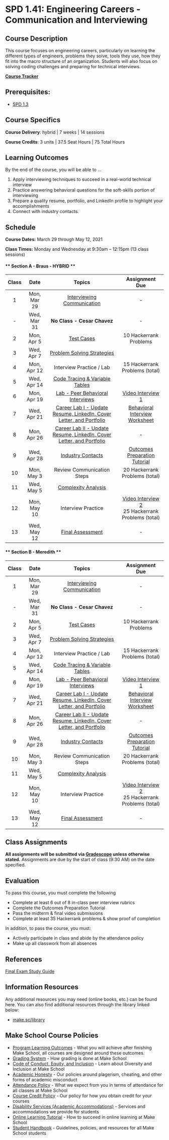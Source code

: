# SPD 1.41: Engineering Careers - Communication and Interviewing

## Course Description

This course focuses on engineering careers, particularly on learning the different types of engineers, problems they solve, tools they use, how they fit into the macro structure of an organization. Students will also focus on solving coding challenges and preparing for technical interviews.

**[Course Tracker](http://make.sc/trackspd1.01)**

## Prerequisites:  

- [SPD 1.3](https://github.com/Make-School-Courses/SPD-1.3-Team-Software-Project)

## Course Specifics

**Course Delivery**: hybrid | 7 weeks | 14 sessions

**Course Credits**: 3 units | 37.5 Seat Hours | 75 Total Hours

## Learning Outcomes

By the end of the course, you will be able to ...

1. Apply interviewing techniques to succeed in a real-world technical interview
1. Practice answering behavioral questions for the soft-skills portion of interviewing
1. Prepare a quality resume, portfolio, and LinkedIn profile to highlight your accomplishments
1. Connect with industry contacts.


## Schedule

**Course Dates:** March 29 through May 12, 2021

**Class Times:** Monday and Wednesday at 9:30am – 12:15pm (13 class sessions)

<!-- tabs:start -->

#### ** Section A - Braus - HYBRID **

| Class | Date | Topics | Assignment Due | 
|:-----:| :----: | :--------: | :-----------: |
|  1 | Mon, Mar 29 | [Interviewing Communication](https://docs.google.com/presentation/d/1qBL_ySjDahIzPG-3mtFGY_qP_dLqhhub5YPZp0V9RxY/edit#slide=id.g56c04e5a4a_3_5) | - |
|  - | Wed, Mar 31 | **No Class - Cesar Chavez** | - |
|  2 | Mon, Apr 5  | [Test Cases](https://docs.google.com/presentation/d/1zNb6jqB9NHmvlRY_cSyUqJA4gsHXg-IjfM1g0WmoPgs/edit?usp=sharing) | 10 Hackerrank Problems |
|  3 | Wed, Apr 7  | [Problem Solving Strategies](https://docs.google.com/presentation/d/10QktdpcIb2veHfELkI_JfE3fWqNwk2laJbmjeknlSPw/edit) |  |
|  4 | Mon, Apr 12 | Interview Practice / Lab | 15 Hackerrank Problems (total) |
|  5 | Wed, Apr 14 | [Code Tracing & Variable Tables](https://docs.google.com/presentation/d/1AhQJB5BPgbGkbvVYkZJMUD2RL-8Aeieux729b0pVfQE/edit) |  |
|  6 | Mon, Apr 19 | [Lab - Peer Behavioral Interviews](https://docs.google.com/presentation/d/1HGJBpWhVAyTpbfN2xylmBvndeNkCrGWdppkuiRgeZ9A/edit?usp=sharing) | [Video Interview 1](Assignments/Video-Interview.md) |
|  7 | Wed, Apr 21 | [Career Lab I - Update Resume, LinkedIn, Cover Letter, and Portfolio](Lessons/07-Resume-Lab-I.md) | [Behavioral Interview Worksheet](https://docs.google.com/document/d/1gxkP-wZ5mmdW2NFUNAw56mE4VBwK_J98PC_RX518KMo/edit?usp=drive_web&ouid=106043311622109841017) |
|  8 | Mon, Apr 26 | [Career Lab II - Update Resume, LinkedIn, Cover Letter, and Portfolio](Lessons/09-Resume-Lab-II.md) | - |
|  9 | Wed, Apr 28 | [Industry Contacts](https://docs.google.com/presentation/d/1DtgX3AjIbCiD1lsjMncHWv-9dI63oVCXJyNNYh1lOIA/edit) | [Outcomes Preparation Tutorial](https://www.makeschool.com/academy/track/outcomes-preparation-2n8) |
| 10 | Mon, May 3  | Review Communication Steps | 20 Hackerrank Problems (total) |
| 11 | Wed, May 5  | [Complexity Analysis](https://docs.google.com/presentation/d/1ANQFgvl3-VBuW8z-ktF3ea2_8Gv7bjEG0AiaKaCr3jU/edit#slide=id.g60470b8ca6_0_62) |  |
| 12 | Mon, May 10 | Interview Practice | [Video Interview 2](Assignments/Video-Interview.md)<br>25 Hackerrank Problems (total)  |
| 13 | Wed, May 12 | [Final Assessment](https://docs.google.com/document/d/1Y7q9TdUgX_YCjxbTFzcJUZlCd83yN3ALPUqaaw3hoPw/edit#) | - |


#### ** Section B - Meredith **

| Class | Date | Topics | Assignment Due | 
|:-----:| :----: | :--------: | :-----------: |
|  1 | Mon, Mar 29 | [Interviewing Communication](https://docs.google.com/presentation/d/1qBL_ySjDahIzPG-3mtFGY_qP_dLqhhub5YPZp0V9RxY/edit#slide=id.g56c04e5a4a_3_5) | - |
|  - | Wed, Mar 31 | **No Class - Cesar Chavez** | - |
|  2 | Mon, Apr 5  | [Test Cases](https://docs.google.com/presentation/d/1zNb6jqB9NHmvlRY_cSyUqJA4gsHXg-IjfM1g0WmoPgs/edit?usp=sharing) | 10 Hackerrank Problems |
|  3 | Wed, Apr 7  | [Problem Solving Strategies](https://docs.google.com/presentation/d/10QktdpcIb2veHfELkI_JfE3fWqNwk2laJbmjeknlSPw/edit) |  |
|  4 | Mon, Apr 12 | Interview Practice / Lab | 15 Hackerrank Problems (total) |
|  5 | Wed, Apr 14 | [Code Tracing & Variable Tables](https://docs.google.com/presentation/d/1AhQJB5BPgbGkbvVYkZJMUD2RL-8Aeieux729b0pVfQE/edit) |  |
|  6 | Mon, Apr 19 | [Lab - Peer Behavioral Interviews](https://docs.google.com/presentation/d/1HGJBpWhVAyTpbfN2xylmBvndeNkCrGWdppkuiRgeZ9A/edit?usp=sharing) | [Video Interview 1](Assignments/Video-Interview.md) |
|  7 | Wed, Apr 21 | [Career Lab I - Update Resume, LinkedIn, Cover Letter, and Portfolio](Lessons/07-Resume-Lab-I.md) | [Behavioral Interview Worksheet](https://docs.google.com/document/d/1gxkP-wZ5mmdW2NFUNAw56mE4VBwK_J98PC_RX518KMo/edit?usp=drive_web&ouid=106043311622109841017) |
|  8 | Mon, Apr 26 | [Career Lab II - Update Resume, LinkedIn, Cover Letter, and Portfolio](Lessons/09-Resume-Lab-II.md) | - |
|  9 | Wed, Apr 28 | [Industry Contacts](https://docs.google.com/presentation/d/1DtgX3AjIbCiD1lsjMncHWv-9dI63oVCXJyNNYh1lOIA/edit) | [Outcomes Preparation Tutorial](https://www.makeschool.com/academy/track/outcomes-preparation-2n8) |
| 10 | Mon, May 3  | Review Communication Steps | 20 Hackerrank Problems (total) |
| 11 | Wed, May 5  | [Complexity Analysis](https://docs.google.com/presentation/d/1ANQFgvl3-VBuW8z-ktF3ea2_8Gv7bjEG0AiaKaCr3jU/edit#slide=id.g60470b8ca6_0_62) |  |
| 12 | Mon, May 10 | Interview Practice | [Video Interview 2](Assignments/Video-Interview.md)<br>25 Hackerrank Problems (total)  |
| 13 | Wed, May 12 | [Final Assessment](https://docs.google.com/document/d/1Y7q9TdUgX_YCjxbTFzcJUZlCd83yN3ALPUqaaw3hoPw/edit#) | - |


<!-- tabs:end -->


## Class Assignments

**All assignments will be submitted via [Gradescope](https://gradescope.com) unless otherwise stated.** Assignments are due by the start of class (9:30 AM) on the date specified.



## Evaluation

To pass this course, you must complete the following

- Complete at least 6 out of 8 in-class peer interview rubrics
- Complete the Outcomes Preparation Tutorial
- Pass the midterm & final video submissions
- Complete at least 35 Hackerrank problems & show proof of completion

In addition, to pass the course, you must:

- Actively participate in class and abide by the attendance policy
- Make up all classwork from all absences


## References

[Final Exam Study Guide](https://docs.google.com/document/d/1Y7q9TdUgX_YCjxbTFzcJUZlCd83yN3ALPUqaaw3hoPw/edit)

## Information Resources

Any additional resources you may need (online books, etc.) can be found here. You can also find additional resources through the library linked below:

- [make.sc/library](http://make.sc/library)

## Make School Course Policies

- [Program Learning Outcomes](https://make.sc/program-learning-outcomes) - What you will achieve after finishing Make School, all courses are designed around these outcomes.
- [Grading System](https://make.sc/grading-system) - How grading is done at Make School
- [Code of Conduct, Equity, and Inclusion](https://make.sc/code-of-conduct) - Learn about Diversity and Inclusion at Make School
- [Academic Honesty](https://make.sc/academic-honesty-policy) - Our policies around plagerism, cheating, and other forms of academic misconduct
- [Attendance Policy](https://make.sc/attendance-policy) - What we expect from you in terms of attendance for all classes at Make School
- [Course Credit Policy](https://make.sc/course-credit-policy) - Our policy for how you obtain credit for your courses
- [Disability Services (Academic Accommodations)](https://make.sc/disability-services) - Services and accommodations we provide for students
- [Online Learning Tutorial](https://make.sc/online-learning-tutorial) - How to succeed in online learning at Make School
- [Student Handbook](https://make.sc/student-handbook) - Guidelines, policies, and resources for all Make School students
